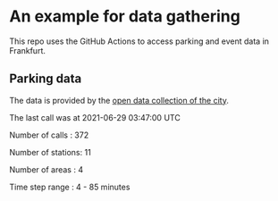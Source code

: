 # An example for data gathering

This repo uses the GitHub Actions to access parking and event data in Frankfurt.

## Parking data
The data is provided by the [open data collection of the city](https://www.offenedaten.frankfurt.de/).

The last call was at 2021-06-29 03:47:00 UTC

Number of calls   : 372

Number of stations:  11

Number of areas   :   4

Time step range   :   4 -  85 minutes

